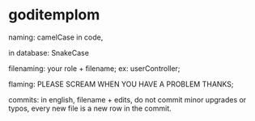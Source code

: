 # goditemplom
<p>naming: camelCase in code,</p>
<p>in database: SnakeCase</p>
<p>filenaming: your role + filename; ex: userController; </p>
<p>flaming: PLEASE SCREAM WHEN YOU HAVE A PROBLEM THANKS; </p>
<p>commits: in english, filename + edits, do not commit minor upgrades or typos, every new file is a new row in the commit.</p>

